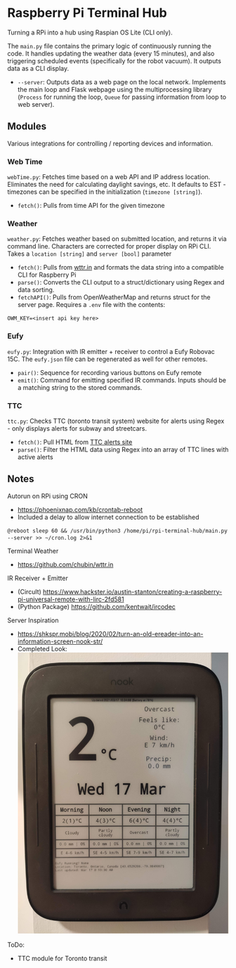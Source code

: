 # Raspberry Pi Terminal Hub
Turning a RPi into a hub using Raspian OS Lite (CLI only).

The `main.py` file contains the primary logic of continuously running the code. It handles updating the weather data (every 15 minutes), and also triggering scheduled events (specifically for the robot vacuum). It outputs data as a CLI display.
* `--server`: Outputs data as a web page on the local network. Implements the main loop and Flask webpage using the multiprocessing library (`Process` for running the loop, `Queue` for passing information from loop to web server).

## Modules
Various integrations for controlling / reporting devices and information.

### Web Time
`webTime.py`: Fetches time based on a web API and IP address location. Eliminates the need for calculating daylight savings, etc. It defaults to EST - timezones can be specified in the initialization (`timezone [string]`).
* `fetch()`: Pulls from time API for the given timezone

### Weather
`weather.py`: Fetches weather based on submitted location, and returns it via command line. Characters are corrected for proper display on RPi CLI. Takes a `location [string]` and `server [bool]` parameter
* `fetch()`: Pulls from [wttr.in](wttr.in) and formats the data string into a compatible CLI for Raspberry Pi
* `parse()`: Converts the CLI output to a struct/dictionary using Regex and data sorting.
* `fetchAPI()`: Pulls from OpenWeatherMap and returns struct for the server page. Requires a `.env` file with the contents:
```
OWM_KEY=<insert api key here>
```

### Eufy
`eufy.py`: Integration with IR emitter + receiver to control a Eufy Robovac 15C. The `eufy.json` file can be regenerated as well for other remotes.
* `pair()`: Sequence for recording various buttons on Eufy remote
* `emit()`: Command for emitting specified IR commands. Inputs should be a matching string to the stored commands.

### TTC
`ttc.py`: Checks TTC (toronto transit system) website for alerts using Regex - only displays alerts for subway and streetcars.
* `fetch()`: Pull HTML from [TTC alerts site](https://www.ttc.ca/Service_Advisories/all_service_alerts.jsp)
* `parse()`: Filter the HTML data using Regex into an array of TTC lines with active alerts

## Notes
Autorun on RPi using CRON
* https://phoenixnap.com/kb/crontab-reboot
* Included a delay to allow internet connection to be established
```
@reboot sleep 60 && /usr/bin/python3 /home/pi/rpi-terminal-hub/main.py --server >> ~/cron.log 2>&1
```

Terminal Weather
* https://github.com/chubin/wttr.in

IR Receiver + Emitter
* (Circult) https://www.hackster.io/austin-stanton/creating-a-raspberry-pi-universal-remote-with-lirc-2fd581
* (Python Package) https://github.com/kentwait/ircodec

Server Inspiration
* https://shkspr.mobi/blog/2020/02/turn-an-old-ereader-into-an-information-screen-nook-str/
* Completed Look: ![](./media/NST_display.jpg)

ToDo:
* TTC module for Toronto transit
